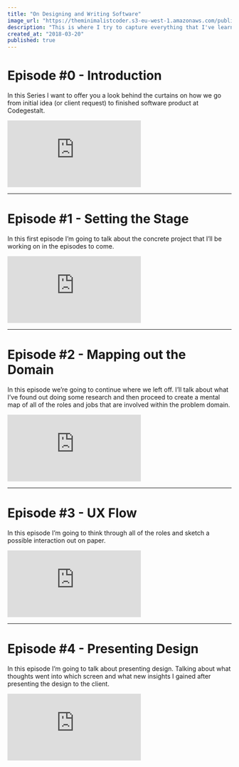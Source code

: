 ```yaml
---
title: "On Designing and Writing Software"
image_url: "https://theminimalistcoder.s3-eu-west-1.amazonaws.com/public/on-designing-and-writing-software.jpg"
description: "This is where I try to capture everything that I've learned about designing and writing software."
created_at: "2018-03-20"
published: true
---
```


# Episode #0 - Introduction
In this Series I want to offer you a look behind the curtains on how we go from initial idea (or client request) to finished software product at Codegestalt.

<div class="video-container">
  <iframe src="https://www.youtube.com/embed/0dyAu1ePAMk?modestbranding=1&showinfo=0" frameborder="0" allow="autoplay; encrypted-media" allowfullscreen></iframe>
</div>

---

# Episode #1 - Setting the Stage
In this first episode I’m going to talk about the concrete project that I’ll be working on in the episodes to come.

<div class="video-container">
  <iframe src="https://www.youtube.com/embed/6Dm2F8-ds1g?modestbranding=1&showinfo=0" frameborder="0" allow="autoplay; encrypted-media" allowfullscreen></iframe>
</div>

---

# Episode #2 - Mapping out the Domain
In this episode we’re going to continue where we left off. I’ll talk about what I’ve found out doing some research and then proceed to create a mental map of all of the roles and jobs that are involved within the problem domain.
<div class="video-container">
  <iframe src="https://www.youtube.com/embed/komNAZNz5M0?modestbranding=1&showinfo=0" frameborder="0" allow="autoplay; encrypted-media" allowfullscreen></iframe>
</div>

---

# Episode #3 - UX Flow
In this episode I’m going to think through all of the roles and sketch a possible interaction out on paper.
<div class="video-container">
  <iframe src="https://www.youtube.com/embed/ESXhAA9bUE4?modestbranding=1&showinfo=0" frameborder="0" allow="autoplay; encrypted-media" allowfullscreen></iframe>
</div>

---

# Episode #4 - Presenting Design
In this episode I’m going to talk about presenting design. Talking about what thoughts went into which screen and what new insights I gained after presenting the design to the client.
<div class="video-container">
  <iframe src="https://www.youtube.com/embed/nSoevf5rnsY?modestbranding=1&showinfo=0" frameborder="0" allow="autoplay; encrypted-media" allowfullscreen></iframe>
</div>
